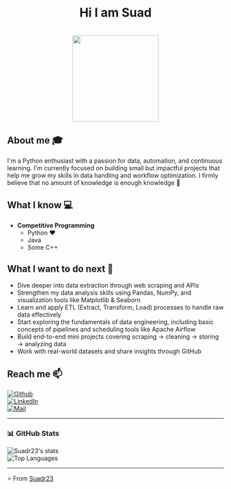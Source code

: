 <div align="center">
  <h1>Hi I am Suad </h1>
  <br />
  <img src="https://media.newyorker.com/photos/59095c67ebe912338a37455d/master/pass/Stokes-Hello-Kitty2.jpg" width="200"/>
</div>

## About me 🎓

I'm a Python enthusiast with a passion for data, automation, and continuous learning.
I'm currently focused on building small but impactful projects that help me grow my skills in data handling and workflow optimization.
I firmly believe that no amount of knowledge is enough knowledge 🧠

## What I know 💻
- **Competitive Programming**
  - Python ❤️
  - Java
  - Some C++

## What I want to do next 🤔
- Dive deeper into data extraction through web scraping and APIs  
- Strengthen my data analysis skills using Pandas, NumPy, and visualization tools like Matplotlib & Seaborn  
- Learn and apply ETL (Extract, Transform, Load) processes to handle raw data effectively  
- Start exploring the fundamentals of data engineering, including basic concepts of pipelines and scheduling tools like Apache Airflow  
- Build end-to-end mini projects covering scraping → cleaning → storing → analyzing data  
- Work with real-world datasets and share insights through GitHub

## Reach me 📫
[![Github](https://img.shields.io/github/followers/Suadr23?label=Follow&style=social)](https://github.com/Suadr23)  
[![LinkedIn](https://img.shields.io/badge/-Suad%20Al%20Hashimi-blue?style=flat-square&logo=linkedin&logoColor=white)](http://linkedin.com/in/suad-al-hashimi-656788353)  
[![Mail](https://img.shields.io/badge/-Suaadr205@gmail.com-gray?style=flat-square&logo=gmail&logoColor=red)](mailto:Suaadr205@gmail.com)

---

### 📊 GitHub Stats

![Suadr23's stats](https://github-readme-stats.vercel.app/api?username=Suadr23&show_icons=true)  
![Top Languages](https://github-readme-stats.vercel.app/api/top-langs/?username=Suadr23&layout=compact)

---

⭐️ From [Suadr23](https://github.com/Suadr23)
